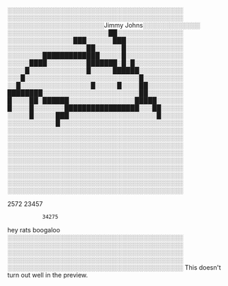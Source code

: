 ░░░░░░░░░░░░░░░░░░░░░░░░░░░░░░░░░░░░░░░░
░░░░░░░░░░░░░░░░░░░░░░░░░░░░░░░░░░░░░░░░
░░░░░░░░░░░░░░░░░░░░░░Jimmy Johns░░░░░░░░░░░░░
░░░░░░░░░░░░░░░░░░░░░░░██░░░░░░░░░░░░░░░
░░░░░░░░░░░░░░░███░░░░░░███░░░░░░░░░░░░░
░░░░░░░░░░░░░░░░░░██░░░░░░█░░░░░░░░░░░░░
░░░░░░░░█████████████░░░░░█░░░░░░░░░░░░░
░░░░░████░░░░░░░░░███████░█░█░░░░░░░░░░░
░░░░█░░░░░░░░░░░░░█░░░░░██████░░░░░░░░░░
░░░█░░░░░░░░░░░░░░░░░░░░░░░░░░█░░░░░░░░░
░░█░░░░░░░░░░░░░░░░█░░░░░█░░░░██░░░░░░░░
████████░░░░░░░░░░░░░░░░░░░░░░██░░░░░░░░
█░░░░██░██████░░░░░░░░░░░░░░░█████░░░░░░
█░░░░█░░░░░░░█████████████████░░░██░░░░░
░░░░░█░░░░░███░░░░░░░░░░░░░░░░░░░░█░░░░░
░░░░░░░░░░░█░░░░░░░░░░░░░░░░░░░░░░░░░░░░
░░░░░░░░░░░░░░░░░░░░░░░░░░░░░░░░░░░░░░░░
░░░░░░░░░░░░░░░░░░░░░░░░░░░░░░░░░░░░░░░░
░░░░░░░░░░░░░░░░░░░░░░░░░░░░░░░░░░░░░░░░
░░░░░░░░░░░░░░░░░░░░░░░░░░░░░░░░░░░░░░░░
░░░░░░░░░░░░░░░░░░░░░░░░░░░░░░░░░░░░░░░░
░░░░░░░░░░░░░░░░░░░░░░░░░░░░░░░░░░░░░░░░
░░░░░░░░░░░░░░░░░░░░░░░░░░░░░░░░░░░░░░░░
░░░░░░░░░░░░░░░░░░░░░░░░░░░░░░░░░░░░░░░░
░░░░░░░░░░░░░░░░░░░░░░░░░░░░░░░░░░░░░░░░


2572     23457

               34275
hey
rats
boogaloo
░░░░░░░░░░░░░░░░░░░░░░░░░░░░░░░░░░░░░░░░
░░░░░░░░░░░░░░░░░░░░░░░░░░░░░░░░░░░░░░░░
░░░░░░░░░░░░░░░░░░░░░░░░░░░░░░░░░░░░░░░░
░░░░░░░░░░░░░░░░░░░░░░░░░░░░░░░░░░░░░░░░
░░░░░░░░░░░░░░░░░░░░░░░░░░░░░░░░░░░░░░░░
This doesn't turn out well in the preview.
